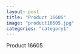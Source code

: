 ```yaml
---
layout: post
title: "Product 16605"
image: "product16605.jpg"
categories: "category1"
---
```

Product 16605
